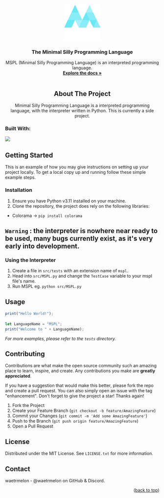 <a name="readme-top"></a>

<!-- PROJECT LOGO -->
<br />
<div align="center">
  <img src="images/logo.PNG" alt="Logo" width="120" height="120">
</a>

<h3 align="center">The Minimal Silly Programming Language</h3>

  <p align="center">
    MSPL (Minimal Silly Programming Language) is an interpreted programming language.
    <br />
    <a href="https://github.com/github_username/repo_name"><strong>Explore the docs »</strong></a>
    <br />
    <br />
  </p>
</div>


<!-- ABOUT THE PROJECT -->
<h2 align="center">About The Project</h2>

<p align="center">Minimal Silly Programming Language is a interpreted programming language, with the interpreter written in Python. This is currently a side project.</p>




### Built With:
 <img src="https://skillicons.dev/icons?i=py&perline=14" />




<!-- GETTING STARTED -->
## Getting Started

This is an example of how you may give instructions on setting up your project locally.
To get a local copy up and running follow these simple example steps.

### Installation

1. Ensure you have Python v3.11 installed on your machine.
2. Clone the repository, the project does rely on the following libraries:
- Colorama -> ```pip install colorama```

##  ```Warning``` : the interpreter is nowhere near ready to be used, many bugs currently exist, as it's very early into development.


### Using the Interpreter

1. Create a file in ```src/tests``` with an extension name of ```mspl```.
2. Head into ```src/MSPL.py``` and change the ```TestCase``` variable to your mspl file's name.
3. Run MSPL eg. ```python src/MSPL.py```



<!-- USAGE EXAMPLES -->
## Usage
   ```js
   print("Hello World!");
   
   let LanguageName = "MSPL";
   print("Welcome to " + LanguageName);

   ```

_For more examples, please refer to the ```tests``` directory._





<!-- CONTRIBUTING -->
## Contributing

Contributions are what make the open source community such an amazing place to learn, inspire, and create. Any contributions you make are **greatly appreciated**.

If you have a suggestion that would make this better, please fork the repo and create a pull request. You can also simply open an issue with the tag "enhancement".
Don't forget to give the project a star! Thanks again!

1. Fork the Project
2. Create your Feature Branch (`git checkout -b feature/AmazingFeature`)
3. Commit your Changes (`git commit -m 'Add some AmazingFeature'`)
4. Push to the Branch (`git push origin feature/AmazingFeature`)
5. Open a Pull Request




<!-- LICENSE -->
## License

Distributed under the MIT License. See `LICENSE.txt` for more information.



<!-- CONTACT -->
## Contact

waetrmelon - @waetrmelon on GitHub & Discord.


<p align="right">(<a href="#readme-top">back to top</a>)</p>
   
